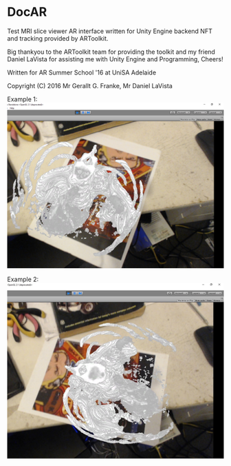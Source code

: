 # DocAR
Test MRI slice viewer AR interface written for Unity Engine backend NFT and tracking provided by ARToolkit.

Big thankyou to the ARToolkit team for providing the toolkit and my friend Daniel LaVista for assisting me with Unity Engine and Programming, Cheers!

Written for AR Summer School '16 at UniSA Adelaide

Copyright (C) 2016 Mr Gerallt G. Franke, Mr Daniel LaVista 


Example 1:
![alt text](screenshots/screenshot1.png "MRI Viewer Example 1")


Example 2:
![alt text](screenshots/screenshot2.jpg "MRI Viewer Example 2")
